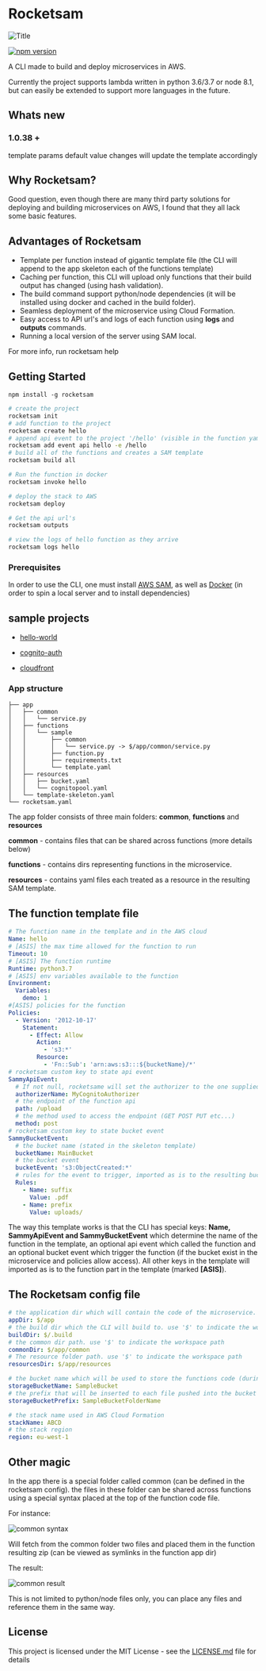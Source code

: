 # Rocketsam

![Title](./img/rocketsam.png)

[![npm version](https://badge.fury.io/js/rocketsam.svg)](https://badge.fury.io/js/rocketsam)

A CLI made to build and deploy microservices in AWS.

Currently the project supports lambda written in python 3.6/3.7 or node 8.1, but can easily be extended to support more languages in the future.

## Whats new

### 1.0.38 +
template params default value changes will update the template accordingly

## Why Rocketsam?
Good question, even though there are many third party solutions for deploying and building microservices on AWS, I found that they all lack some basic features.

## Advantages of Rocketsam
* Template per function instead of gigantic template file (the CLI will append to the app skeleton each of the functions template)
* Caching per function, this CLI will upload only functions that their build output has changed (using hash validation).
* The build command support python/node dependencies (it will be installed using docker and cached in the build folder).
* Seamless deployment of the microservice using Cloud Formation.
* Easy access to API url's and logs of each function using **logs** and **outputs** commands.
* Running a local version of the server using SAM local.

For more info, run rocketsam help

## Getting Started

```
npm install -g rocketsam
```

```bash
# create the project
rocketsam init
# add function to the project
rocketsam create hello
# append api event to the project '/hello' (visible in the function yaml)
rocketsam add event api hello -e /hello
# build all of the functions and creates a SAM template
rocketsam build all

# Run the function in docker
rocketsam invoke hello

# deploy the stack to AWS
rocketsam deploy

# Get the api url's
rocketsam outputs

# view the logs of hello function as they arrive
rocketsam logs hello
```

### Prerequisites

In order to use the CLI, one must install [AWS SAM](https://aws.amazon.com/serverless/sam/), as well as [Docker](https://www.docker.com/) (in order to spin a local server and to install dependencies)

## sample projects
* [hello-world](sample/hello-world)

* [cognito-auth](sample/cognito-auth)

* [cloudfront](sample/cloudfront)

### App structure

```
├── app
│   ├── common
│   │   └── service.py
│   ├── functions
│   │   └── sample
│   │       ├── common
│   │       │   └── service.py -> $/app/common/service.py
│   │       ├── function.py
│   │       ├── requirements.txt
│   │       └── template.yaml
│   ├── resources
│   │   ├── bucket.yaml
│   │   └── cognitopool.yaml
│   └── template-skeleton.yaml
└── rocketsam.yaml
```

The app folder consists of three main folders: **common**, **functions** and **resources**

**common** - contains files that can be shared across functions (more details below)

**functions** - contains dirs representing functions in the microservice.

**resources** - contains yaml files each treated as a resource in the resulting SAM template.

## The function template file
```yaml
# The function name in the template and in the AWS cloud
Name: hello
# [ASIS] the max time allowed for the function to run
Timeout: 10
# [ASIS] The function runtime
Runtime: python3.7
# [ASIS] env variables available to the function
Environment:
  Variables:
    demo: 1
#[ASIS] policies for the function
Policies:
  - Version: '2012-10-17'
    Statement:
      - Effect: Allow
        Action:
          - 's3:*'
        Resource:
          - 'Fn::Sub': 'arn:aws:s3:::${bucketName}/*'
# rocketsam custom key to state api event
SammyApiEvent:
  # If not null, rocketsame will set the authorizer to the one supplied here (must be added to the template)
  authorizerName: MyCognitoAuthorizer
  # the endpoint of the function api
  path: /upload
  # the method used to access the endpoint (GET POST PUT etc...)
  method: post
# rocketsam custom key to state bucket event
SammyBucketEvent:
  # the bucket name (stated in the skeleton template)
  bucketName: MainBucket
  # the bucket event
  bucketEvent: 's3:ObjectCreated:*'
  # rules for the event to trigger, imported as is to the resulting bucket event
  Rules:
    - Name: suffix
      Value: .pdf
    - Name: prefix
      Value: uploads/


```

The way this template works is that the CLI has special keys: **Name, SammyApiEvent and SammyBucketEvent** which determine the name of the function in the template, an optional api event which called the function and an optional bucket event which trigger the function (if the bucket exist in the microservice and policies allow access). All other keys in the template will imported as is to the function part in the template (marked **[ASIS]**).

## The Rocketsam config file
```yaml
# the application dir which will contain the code of the microservice. use '$' to indicate the workspace path
appDir: $/app
# the build dir which the CLI will build to. use '$' to indicate the workspace path
buildDir: $/.build
# the common dir path. use '$' to indicate the workspace path
commonDir: $/app/common
# The resource folder path. use '$' to indicate the workspace path
resourcesDir: $/app/resources

# the bucket name which will be used to store the functions code (during deploy). must exist beforehand (rocketsam init has the option to create a new bucket)
storageBucketName: SampleBucket
# the prefix that will be inserted to each file pushed into the bucket (aka a folder in the bucket)
storageBucketPrefix: SampleBucketFolderName

# the stack name used in AWS Cloud Formation
stackName: ABCD
# the stack region
region: eu-west-1
```

## Other magic
In the app there is a special folder called common (can be defined in the rocketsam config). the files in these folder can be shared across functions using a special syntax placed at the top of the function code file.

For instance:

![common syntax](./img/commonsyntax.png)

Will fetch from the common folder two files and placed them in the function resulting zip (can be viewed as symlinks in the function app dir)

The result:

![common result](./img/commonresult.png)

This is not limited to python/node files only, you can place any files and reference them in the same way.

## License

This project is licensed under the MIT License - see the [LICENSE.md](LICENSE) file for details